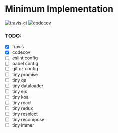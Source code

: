 # Minimum Implementation

[![travis-ci](https://travis-ci.com/FrankPaul1/tiny.svg?branch=master)](https://travis-ci.com/FrankPaul1/tiny)
[![codecov](https://codecov.io/gh/FrankPaul1/tiny/branch/master/graph/badge.svg)](https://codecov.io/gh/FrankPaul1/tiny)


### TODO:
- [x] travis
- [x] codecov
- [ ] eslint config
- [ ] babel config
- [ ] git cz config
- [ ] tiny promise
- [ ] tiny qs
- [ ] tiny dataloader
- [ ] tiny ejs
- [ ] tiny koa
- [ ] tiny react
- [ ] tiny redux
- [ ] tiny reselect
- [ ] tiny recompose
- [ ] tiny immer
